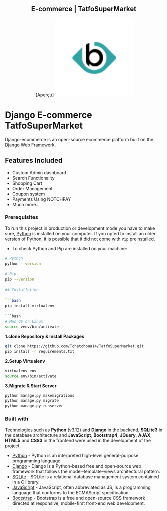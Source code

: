 <h2 align="center"> E-commerce | TatfoSuperMarket </h2>

<p align="center">
![Aperçu] <img width="250" height="auto" src="./Ecommerce/static/images/apple-touch-icon-114x114.png">
</p>

# Django E-commerce TatfoSuperMarket
Django-ecommerce is an open-source ecommerce platform built on the Django Web Framework.
## Features Included
- Custom Admin dashboard
- Search Functionality
- Shopping Cart
- Order Management
- Coupon system
- Payments Using NOTCHPAY 
- Much more...

### Prerequisites

To run this project in production or development mode you have to make sure, [Python](https://www.python.org/downloads/) is installed on your computer. If you opted to install an older version of Python, it is possible that it did not come with `Pip` preinstalled.

- To check Python and Pip are installed on your machine:

```bash
# Python
python --version

# Pip
pip --version

## Installation

```bash
pip install virtualenv

```bash
# Mac OS or Linux
source venv/bin/activate

```
**1.clone Repository & Install Packages**

```sh
git clone https://github.com/Tchatchoua14/TatfoSuperMarket.git
pip install -r requirements.txt
```
**2.Setup Virtualenv**
```sh
virtualenv env
source env/bin/activate
```
**3.Migrate & Start Server**
```sh
python manage.py makemigrations
python manage.py migrate
python manage.py runserver
```
### Built with
Technologies such as **Python** (v3.12) and **Django** in the backend, **SQLite3** in the database architecture and 
**JavaScript**, **Bootstrap4**, **JQuery**, **AJAX**, **HTML5** and **CSS3** in the frontend were used in the development of the project.

- [Python](https://www.python.org/) - Python is an interpreted high-level general-purpose programming language.
- [Django](https://www.djangoproject.com/) - Django is a Python-based free and open-source web framework that follows the model–template–views architectural pattern.
- [SQLite](https://www.sqlite.org/index.html) - SQLite is a relational database management system contained in a C library.
- [JavaScript](https://www.javascript.com/) - JavaScript, often abbreviated as JS, is a programming language that conforms to the ECMAScript specification.
- [Bootstrap](https://getbootstrap.com/) - Bootstrap is a free and open-source CSS framework directed at responsive, mobile-first front-end web development.